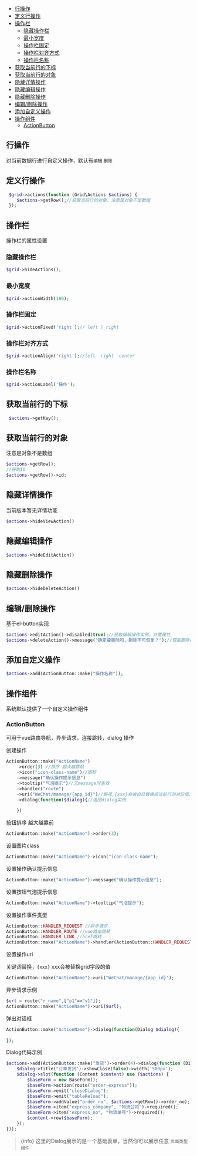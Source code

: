 - [行操作](#行操作)
- [定义行操作](#定义行操作)
- [操作栏](#操作栏)
  - [隐藏操作栏](#隐藏操作栏)
  - [最小宽度](#最小宽度)
  - [操作栏固定](#操作栏固定)
  - [操作栏对齐方式](#操作栏对齐方式)
  - [操作栏名称](#操作栏名称)
- [获取当前行的下标](#获取当前行的下标)
- [获取当前行的对象](#获取当前行的对象)
- [隐藏详情操作](#隐藏详情操作)
- [隐藏编辑操作](#隐藏编辑操作)
- [隐藏删除操作](#隐藏删除操作)
- [编辑/删除操作](#编辑删除操作)
- [添加自定义操作](#添加自定义操作)
- [操作组件](#操作组件)
  - [ActionButton](#actionbutton)
  

## 行操作
对当前数据行进行自定义操作，默认有`编辑` `删除`
## 定义行操作
```php
 $grid->actions(function (Grid\Actions $actions) {
    $actions->getRow();//获取当前行的对象，注意是对象不是数组 
 });
```
## 操作栏
操作栏的属性设置
### 隐藏操作栏

```php
$grid->hideActions();
```

### 最小宽度

```php
$grid->actionWidth(180);
```

### 操作栏固定

```php
$grid->actionFixed('right');// left | right
```

### 操作栏对齐方式

```php
$grid->actionAlign('right');//left  right  center
```

### 操作栏名称

```php
$grid->actionLabel('操作');
```
## 获取当前行的下标

```php
 $actions->getKey();
```
## 获取当前行的对象

注意是对象不是数组

```php
$actions->getRow();
//获取ID
$actions->getRow()->id;
```
## 隐藏详情操作

当前版本暂无详情功能

```php
$actions->hideViewAction()
```

## 隐藏编辑操作

```php
$actions->hideEditAction()
```

## 隐藏删除操作

```php
$actions->hideDeleteAction()
```

## 编辑/删除操作

基于el-button实现

```php
$actions->editAction()->disabled(true);//获取编辑操作实例，并置属性
$actions->deleteAction()->message("确定要删除吗，删除不可恢复？");//获取删除操作实例
```

## 添加自定义操作


```php
$actions->add(ActionButton::make("操作名称"));
```
## 操作组件
系统默认提供了一个自定义操作组件
### ActionButton
可用于vue路由导航，异步请求，连接跳转，dialog 操作

创建操作
```php
ActionButton::make("ActionName")
    ->order(3) //排序 越大越靠前
    ->icon("icon-class-name")//图标
    ->message("确认操作提示信息")
    ->tooltip("气泡提示")//无message时生效
    ->handler("route")
    ->uri("WeChat/manage/{app_id}")//路径,{xxx}会被自动替换成当前行的对应值,支持 ?x=x 参数 
    ->dialog(function($dialog){//返回dialog实例
        
    })
```
按钮排序
越大越靠前
```php
ActionButton::make("ActionName")->order(3);
```
设置图片class
```php
ActionButton::make("ActionName")->icon("icon-class-name");
```
设置操作确认提示信息
```php
ActionButton::make("ActionName")->message("确认操作提示信息");
```
设置按钮气泡提示信息
```php
ActionButton::make("ActionName")->tooltip("气泡提示");
```
设置操作事件类型
```php
ActionButton::HANDLER_REQUEST //异步请求
ActionButton::HANDLER_ROUTE //vue路由跳转
ActionButton::HANDLER_LINK //href跳转
ActionButton::make("ActionName")->handler(ActionButton::HANDLER_REQUEST);
```
设置操作uri

关键词替换，`{xxx}` xxx会被替换grid字段的值
```php
ActionButton::make("ActionName")->uri("WeChat/manage/{app_id}");
```
异步请求示例
```php
$url = route("r_name",["p1"=>"v1"]);
ActionButton::make("ActionName")->uri($url);
```
弹出对话框
```php
ActionButton::make("ActionName")->dialog(function(Dialog $dialog){
        
});
```
Dialog代码示例
```php
$actions->add(ActionButton::make("发货")->order(4)->dialog(function (Dialog $dialog) use ($actions) {
    $dialog->title("订单发货")->showClose(false)->width('500px');
    $dialog->slot(function (Content $content) use ($actions) {
        $baseForm = new BaseForm();
        $baseForm->action(route("order-express"));
        $baseForm->emit("closeDialog");
        $baseForm->emit("tableReload");
        $baseForm->addValue("order_no", $actions->getRow()->order_no);
        $baseForm->item("express_company", "物流公司")->required();
        $baseForm->item("express_no", "物流单号")->required();
        $content->row($baseForm);
    });
}));
```
> {info} 这里的Dialog展示的是一个基础表单，当然你可以展示任意 `页面类型组件`